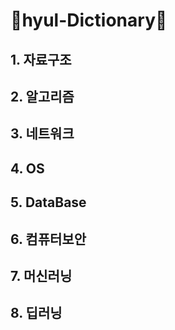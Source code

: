 # 📖hyul-Dictionary📖
 

## 1. 자료구조


## 2. 알고리즘


## 3. 네트워크


## 4. OS


## 5. DataBase


## 6. 컴퓨터보안


## 7. 머신러닝


## 8. 딥러닝

